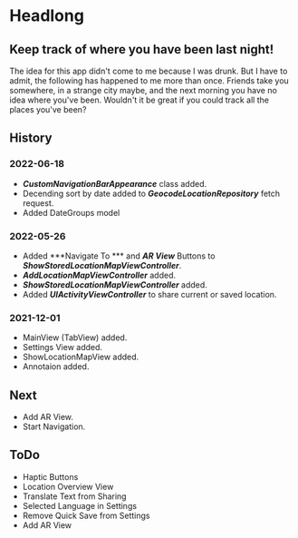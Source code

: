 #  Headlong
## Keep track of where you have been last night!

The idea for this app didn't come to me because I was drunk. But I have to admit, the following has happened to me more than once. Friends take you somewhere, in a strange city maybe, and the next morning you have no idea where you've been. Wouldn't it be great if you could track all the places you've been? 

## History

### 2022-06-18
- ***CustomNavigationBarAppearance*** class added.
- Decending sort by date added to ***GeocodeLocationRepository*** fetch request.
- Added DateGroups model

### 2022-05-26
- Added ***Navigate To *** and ***AR View*** Buttons to ***ShowStoredLocationMapViewController***.
- ***AddLocationMapViewController*** added.
- ***ShowStoredLocationMapViewController*** added.
- Added ***UIActivityViewController*** to share current or saved location.

### 2021-12-01
- MainView (TabView) added.
- Settings View added.
- ShowLocationMapView added.
- Annotaion added.

## Next
- Add AR View.
- Start Navigation.

## ToDo
- Haptic Buttons
- Location Overview View
- Translate Text from Sharing
- Selected Language in Settings
- Remove Quick Save from Settings
- Add AR View
